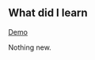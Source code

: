 ## What did I learn

[Demo](https://eowino.github.io/JS30/LocalStorageEventDelegation/)

Nothing new.
